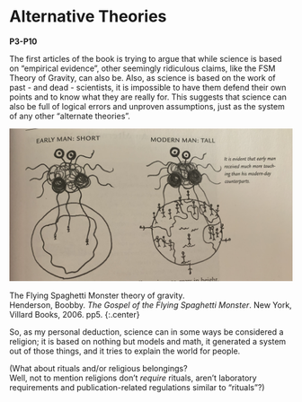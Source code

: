 <style>
.center {
    text-align: center;
}
</style>

# Alternative Theories
**P3-P10**

The first articles of the book is trying to argue that 
while science is based on “empirical evidence”, other seemingly ridiculous claims, 
like the FSM Theory of Gravity, can also be. 
Also, as science is based on the work of past - and dead - scientists, 
it is impossible to have them defend their own points and to know what they are really for. 
This suggests that science can also be full of logical errors and unproven assumptions, 
just as the system of any other “alternate theories”.

![FSM Theory of Gravity](/static/FSM%20Theory%20of%20Gravity.jpg)

The Flying Spaghetti Monster theory of gravity.  
Henderson, Boobby. *The Gospel of the Flying Spaghetti Monster*. New York, Villard Books, 2006. pp5.
{:.center}

So, as my personal deduction, science can  in some ways be considered a religion; 
it is based on nothing but models and math, 
it generated a system out of those things,
and it tries to explain the world for people.

(What about rituals and/or religious belongings?  
Well, not to mention religions don’t *require* rituals, 
aren’t laboratory requirements and publication-related regulations similar to “rituals”?)
